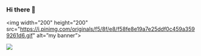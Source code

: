 ### Hi there 👋

<p align=”center”>

<img width=”200" height=”200" src="https://i.pinimg.com/originals/f5/8f/e8/f58fe8e19a7e25ddf0c459a3599261d6.gif" alt=”my banner”>

</p>
<img src= https://i.pinimg.com/originals/f5/8f/e8/f58fe8e19a7e25ddf0c459a3599261d6.gif>
<!--
**SeguraJohann/SeguraJohann** is a ✨ _special_ ✨ repository because its `README.md` (this file) appears on your GitHub profile.

Here are some ideas to get you started:

- 🔭 I’m currently working on ...
- 🌱 I’m currently learning ...
- 👯 I’m looking to collaborate on ...
- 🤔 I’m looking for help with ...
- 💬 Ask me about ...
- 📫 How to reach me: ...
- 😄 Pronouns: ...
- ⚡ Fun fact: ...
-->
